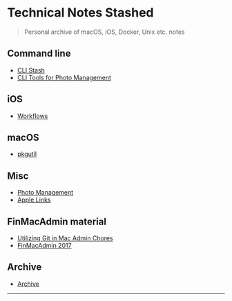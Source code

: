 Technical Notes Stashed
=======================

> Personal archive of macOS, iOS, Docker, Unix etc. notes

Command line
------------

* [CLI Stash](./md/tricks.md)
* [CLI Tools for Photo Management](./md/clitools_for_photo_management.md)

iOS
---

* [Workflows](./md/workflow_app.md)

macOS
----

* [pkgutil](./md/pkgutil.md)

Misc
----

* [Photo Management](./md/photo_management.md)
* [Apple Links](./md/apple_links.md)

FinMacAdmin material
-----

* [Utilizing Git in Mac Admin Chores](./md/utilizing_git_admin_chores.md)
* [FinMacAdmin 2017](https://github.com/macadminfi/finmacadmin2017)

Archive
-----

* [Archive](./archive/archive.md)

---
